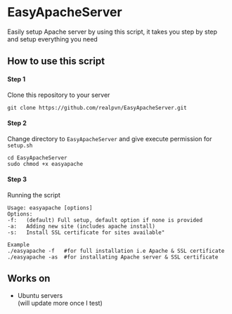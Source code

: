 # EasyApacheServer
Easily setup Apache server by using this script, it takes you step by step and setup everything you need

## How to use this script
#### Step 1
Clone this repository to your server  
```
git clone https://github.com/realpvn/EasyApacheServer.git
```

#### Step 2
Change directory to `EasyApacheServer` and give execute permission for `setup.sh`  
```
cd EasyApacheServer
sudo chmod +x easyapache
```

#### Step 3
Running the script
```
Usage: easyapache [options]
Options:
-f:   (default) Full setup, default option if none is provided
-a:   Adding new site (includes apache install)
-s:   Install SSL certificate for sites available"

Example
./easyapache -f   #for full installation i.e Apache & SSL certificate
./easyapache -as  #for installating Apache server & SSL certificate
```


## Works on
- Ubuntu servers  
(will update more once I test)
